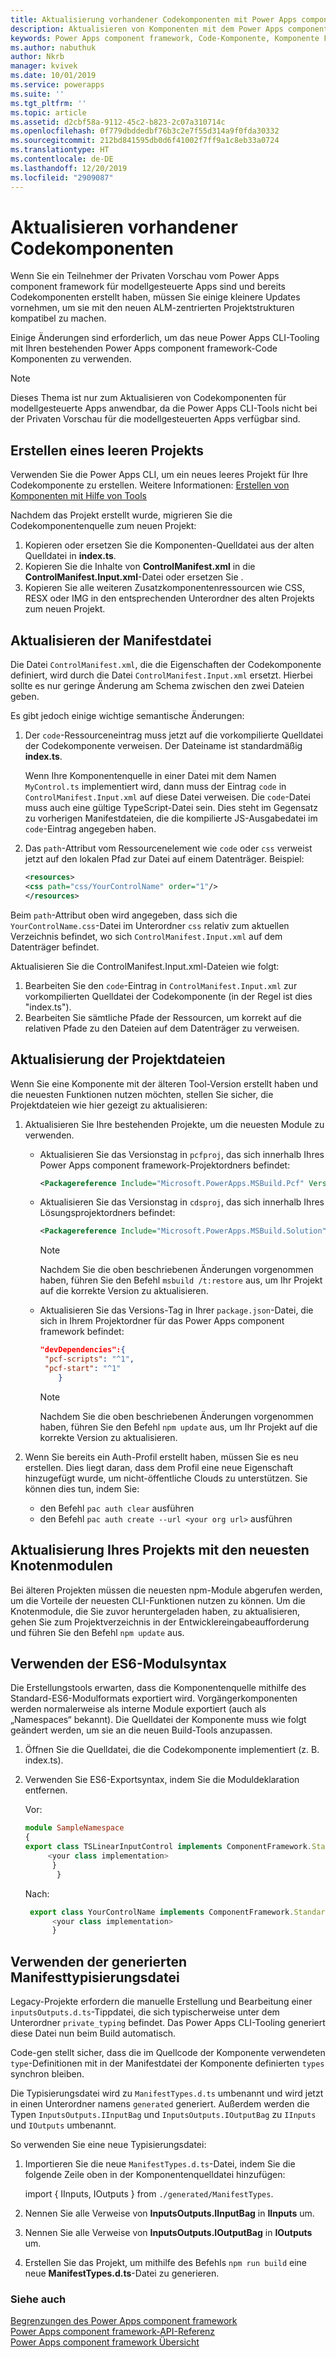 ```yaml
---
title: Aktualisierung vorhandener Codekomponenten mit Power Apps component framework-Tools | Microsoft-Dokumentation
description: Aktualisieren von Komponenten mit dem Power Apps component framework-Tools
keywords: Power Apps component framework, Code-Komponente, Komponente Framework
ms.author: nabuthuk
author: Nkrb
manager: kvivek
ms.date: 10/01/2019
ms.service: powerapps
ms.suite: ''
ms.tgt_pltfrm: ''
ms.topic: article
ms.assetid: d2cbf58a-9112-45c2-b823-2c07a310714c
ms.openlocfilehash: 0f779dbddedbf76b3c2e7f55d314a9f0fda30332
ms.sourcegitcommit: 212bd841595db0d6f41002f7ff9a1c8eb33a0724
ms.translationtype: HT
ms.contentlocale: de-DE
ms.lasthandoff: 12/20/2019
ms.locfileid: "2909087"
---
```

# <a name="update-existing-code-components"></a>Aktualisieren vorhandener Codekomponenten 

Wenn Sie ein Teilnehmer der Privaten Vorschau vom Power Apps component framework für modellgesteuerte Apps sind und bereits Codekomponenten erstellt haben, müssen Sie einige kleinere Updates vornehmen, um sie mit den neuen ALM-zentrierten Projektstrukturen kompatibel zu machen. 

Einige Änderungen sind erforderlich, um das neue Power Apps CLI-Tooling mit Ihren bestehenden Power Apps component framework-Code Komponenten zu verwenden.

> [!NOTE]
> Dieses Thema ist nur zum Aktualisieren von Codekomponenten für modellgesteuerte Apps anwendbar, da die Power Apps CLI-Tools nicht bei der Privaten Vorschau für die modellgesteuerten Apps verfügbar sind.  

## <a name="creating-an-empty-project"></a>Erstellen eines leeren Projekts

Verwenden Sie die Power Apps CLI, um ein neues leeres Projekt für Ihre Codekomponente zu erstellen. Weitere Informationen: [Erstellen von Komponenten mit Hilfe von Tools](create-custom-controls-using-pcf.md)

Nachdem das Projekt erstellt wurde, migrieren Sie die Codekomponentenquelle zum neuen Projekt:

1. Kopieren oder ersetzen Sie die Komponenten-Quelldatei aus der alten Quelldatei in **index.ts**.
2. Kopieren Sie die Inhalte von **ControlManifest.xml** in die **ControlManifest.Input.xml**-Datei oder ersetzen Sie .
3. Kopieren Sie alle weiteren Zusatzkomponentenressourcen wie CSS, RESX oder IMG in den entsprechenden Unterordner des alten Projekts zum neuen Projekt.

## <a name="updating-manifest-file"></a>Aktualisieren der Manifestdatei

Die Datei `ControlManifest.xml`, die die Eigenschaften der Codekomponente definiert, wird durch die Datei `ControlManifest.Input.xml` ersetzt. Hierbei sollte es nur geringe Änderung am Schema zwischen den zwei Dateien geben.

Es gibt jedoch einige wichtige semantische Änderungen:

1. Der `code`-Ressourceneintrag muss jetzt auf die vorkompilierte Quelldatei der Codekomponente verweisen. Der Dateiname ist standardmäßig **index.ts**.

   Wenn Ihre Komponentenquelle in einer Datei mit dem Namen `MyControl.ts` implementiert wird, dann muss der Eintrag `code` in `ControlManifest.Input.xml` auf diese Datei verweisen. Die `code`-Datei muss auch eine gültige TypeScript-Datei sein. Dies steht im Gegensatz zu vorherigen Manifestdateien, die die kompilierte JS-Ausgabedatei im `code`-Eintrag angegeben haben.
2. Das `path`-Attribut vom Ressourcenelement wie `code` oder `css` verweist jetzt auf den lokalen Pfad zur Datei auf einem Datenträger. Beispiel:

    ```XML
   <resources>
    <css path="css/YourControlName" order="1"/>
    </resources>
    ```

Beim `path`-Attribut oben wird angegeben, dass sich die `YourControlName.css`-Datei im Unterordner `css` relativ zum aktuellen Verzeichnis befindet, wo sich `ControlManifest.Input.xml` auf dem Datenträger befindet.

Aktualisieren Sie die ControlManifest.Input.xml-Dateien wie folgt:

1. Bearbeiten Sie den `code`-Eintrag in `ControlManifest.Input.xml` zur vorkompilierten Quelldatei der Codekomponente (in der Regel ist dies "index.ts").
2. Bearbeiten Sie sämtliche Pfade der Ressourcen, um korrekt auf die relativen Pfade zu den Dateien auf dem Datenträger zu verweisen.

## <a name="updating-the-project-files"></a>Aktualisierung der Projektdateien

Wenn Sie eine Komponente mit der älteren Tool-Version erstellt haben und die neuesten Funktionen nutzen möchten, stellen Sie sicher, die Projektdateien wie hier gezeigt zu aktualisieren:

1. Aktualisieren Sie Ihre bestehenden Projekte, um die neuesten Module zu verwenden.
 
   - Aktualisieren Sie das Versionstag in `pcfproj`, das sich innerhalb Ihres Power Apps component framework-Projektordners befindet:

      ```XML
      <Packagereference Include="Microsoft.PowerApps.MSBuild.Pcf" Version="1.*"/>
      ```
   - Aktualisieren Sie das Versionstag in `cdsproj`, das sich innerhalb Ihres Lösungsprojektordners befindet:

      ```XML
      <Packagereference Include="Microsoft.PowerApps.MSBuild.Solution" Version="1.*"/>
      ```

      > [!NOTE] 
      > Nachdem Sie die oben beschriebenen Änderungen vorgenommen haben, führen Sie den Befehl `msbuild /t:restore` aus, um Ihr Projekt auf die korrekte Version zu aktualisieren.


   - Aktualisieren Sie das Versions-Tag in Ihrer `package.json`-Datei, die sich in Ihrem Projektordner für das Power Apps component framework befindet:

      ```JSON
      "devDependencies":{
       "pcf-scripts": "^1",
       "pcf-start": "^1"
          }
      ```
     > [!NOTE]
     > Nachdem Sie die oben beschriebenen Änderungen vorgenommen haben, führen Sie den Befehl `npm update` aus, um Ihr Projekt auf die korrekte Version zu aktualisieren.

2. Wenn Sie bereits ein Auth-Profil erstellt haben, müssen Sie es neu erstellen. Dies liegt daran, dass dem Profil eine neue Eigenschaft hinzugefügt wurde, um nicht-öffentliche Clouds zu unterstützen. Sie können dies tun, indem Sie:
 
    - den Befehl `pac auth clear` ausführen
    - den Befehl `pac auth create --url <your org url>` ausführen

## <a name="updating-your-project-with-the-latest-node-modules"></a>Aktualisierung Ihres Projekts mit den neuesten Knotenmodulen

Bei älteren Projekten müssen die neuesten npm-Module abgerufen werden, um die Vorteile der neuesten CLI-Funktionen nutzen zu können. Um die Knotenmodule, die Sie zuvor heruntergeladen haben, zu aktualisieren, gehen Sie zum Projektverzeichnis in der Entwicklereingabeaufforderung und führen Sie den Befehl `npm update` aus. 

## <a name="using-es6-module-syntax"></a>Verwenden der ES6-Modulsyntax

Die Erstellungstools erwarten, dass die Komponentenquelle mithilfe des Standard-ES6-Modulformats exportiert wird. Vorgängerkomponenten werden normalerweise als interne Module exportiert (auch als „Namespaces“ bekannt). Die Quelldatei der Komponente muss wie folgt geändert werden, um sie an die neuen Build-Tools anzupassen.

1. Öffnen Sie die Quelldatei, die die Codekomponente implementiert (z. B. index.ts).
2. Verwenden Sie ES6-Exportsyntax, indem Sie die Moduldeklaration entfernen.

     Vor:
     ```TypeScript
     module SampleNamespace
     {
    export class TSLinearInputControl implements ComponentFramework.StandardControl<InputsOutputs.IInputBag, InputsOutputs.IOutputBag> {
          <your class implementation>
           }
            }
     
      ```
    Nach:
    ```TypeScript
     export class YourControlName implements ComponentFramework.StandardControl<IInputs, IOutputs> { 
          <your class implementation>
          }
   ```

## <a name="using-generated-manifest-typing-file"></a>Verwenden der generierten Manifesttypisierungsdatei

Legacy-Projekte erfordern die manuelle Erstellung und Bearbeitung einer `inputsOutputs.d.ts`-Tippdatei, die sich typischerweise unter dem Unterordner `private_typing` befindet. Das Power Apps CLI-Tooling generiert diese Datei nun beim Build automatisch. 

Code-gen stellt sicher, dass die im Quellcode der Komponente verwendeten `type`-Definitionen mit in der Manifestdatei der Komponente definierten `types` synchron bleiben.

Die Typisierungsdatei wird zu `ManifestTypes.d.ts` umbenannt und wird jetzt in einen Unterordner namens `generated` generiert. Außerdem werden die Typen `InputsOutputs.IInputBag` und `InputsOutputs.IOutputBag` zu `IInputs` und `IOutputs` umbenannt.

So verwenden Sie eine neue Typisierungsdatei:

1. Importieren Sie die neue `ManifestTypes.d.ts`-Datei, indem Sie die folgende Zeile oben in der Komponentenquelldatei hinzufügen:

    import { IInputs, IOutputs } from `./generated/ManifestTypes`.
2. Nennen Sie alle Verweise von **InputsOutputs.IInputBag** in **IInputs** um.
3. Nennen Sie alle Verweise von **InputsOutputs.IOutputBag** in **IOutputs** um.
4. Erstellen Sie das Projekt, um mithilfe des Befehls `npm run build` eine neue **ManifestTypes.d.ts**-Datei zu generieren.


### <a name="see-also"></a>Siehe auch

[Begrenzungen des Power Apps component framework](limitations.md)<br/>
[Power Apps component framework-API-Referenz](reference/index.md)<br/>
[Power Apps component framework Übersicht](overview.md)
